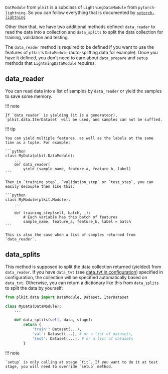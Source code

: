 `DatModule` from `plkit` is a subclass of `LightningDataModule` from `pytorch-lightning`. So you can follow everything that is documented by [`pytorch-lightning`][1]

Other than that, we have two additional methods defined: `data_reader` to read the data into a collection and `data_splits` to split the data collection for training, validation and testing.

The `data_reader` method is required to be defined if you want to use the features of `plkit`'s `DataModule` (auto-splitting data for example). Once you have it defined, you don't need to care about `data_prepare` and `setup` methods that `LightningDataModule` requires.

## data_reader

You can read data into a list of samples by `data_reader` or yield the samples to save some memory.

!!! note

    If `data_reader` is yielding (it is a generateor), `plkit.data.IterDataset` will be used, and samples can not be suffled.

!!! tip

    You can yield multiple features, as well as the labels at the same time as a tuple. For example:

    ```python
    class MyData(plkit.DataModule):
        ...
        def data_reader(
            yield (sample_name, feature_a, feature_b, label)
    ```

    Then in `training_step`, `validation_step` or `test_step`, you can easily decouple them like this:

    ```python
    class MyModule(plkit.Module):
        ...

        def training_step(self, batch, _):
            # Each variable has this batch of features
            sample_name, feature_a, feature_b, label = batch
    ```

    This is also the case when a list of samples returned from `data_reader`.

## data_splits

This method is supposed to split the data collection returned (yielded) from `data_reader`. If you have `data_tvt` (see [data_tvt in configuration][2]) specified in configuration, the collection will be specified automatically based on `data_tvt`. Otherwise, you can return a dictionary like this from `data_splits` to split the data by yourself:

```python
from plkit.data import DataModule, Dataset, IterDataset

class MyData(DataModule):
    ...

    def data_splits(self, data, stage):
        return {
            'train': Dataset(...),
            'val': Dataset(...), # or a list of datasets,
            'test': Dataset(...), # or a list of datasets
        }

```

!!! note

    `setup` is only calling at stage `fit`. If you want to do it at test stage, you will need to override `setup` method.

[1]: https://pytorch-lightning.readthedocs.io/en/stable/datamodules.html
[2]: ../configurations/data_tvt
